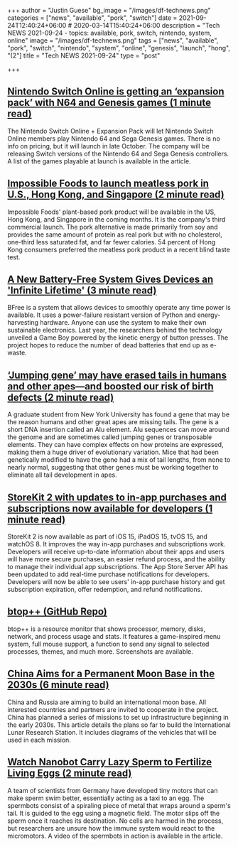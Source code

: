 +++
author = "Justin Guese"
bg_image = "/images/df-technews.png"
categories = ["news", "available", "pork", "switch"]
date = 2021-09-24T12:40:24+06:00 # 2020-03-14T15:40:24+06:00
description = "Tech NEWS 2021-09-24 - topics: available, pork, switch, nintendo, system, online"
image = "/images/df-technews.png"
tags = ["news", "available", "pork", "switch", "nintendo", "system", "online", "genesis", "launch", "hong", "(2"]
title = "Tech NEWS 2021-09-24"
type = "post"

+++

## [Nintendo Switch Online is getting an ‘expansion pack’ with N64 and Genesis games (1 minute read)](https://www.theverge.com/2021/9/23/22688780/nintendo-switch-online-expansion-pack-64-sega-genesis-controllers)

The Nintendo Switch Online + Expansion Pack will let Nintendo Switch Online members play Nintendo 64 and Sega Genesis games. There is no info on pricing, but it will launch in late October. The company will be releasing Switch versions of the Nintendo 64 and Sega Genesis controllers. A list of the games playable at launch is available in the article.

## [Impossible Foods to launch meatless pork in U.S., Hong Kong, and Singapore (2 minute read)](https://www.cnbc.com/2021/09/23/impossible-foods-launches-meatless-pork-in-us-hong-kong-singapore.html)

Impossible Foods' plant-based pork product will be available in the US, Hong Kong, and Singapore in the coming months. It is the company's third commercial launch. The pork alternative is made primarily from soy and provides the same amount of protein as real pork but with no cholesterol, one-third less saturated fat, and far fewer calories. 54 percent of Hong Kong consumers preferred the meatless pork product in a recent blind taste test.

## [A New Battery-Free System Gives Devices an 'Infinite Lifetime' (3 minute read)](https://interestingengineering.com/a-new-battery-free-system-gives-devices-an-infinite-lifetime)

BFree is a system that allows devices to smoothly operate any time power is available. It uses a power-failure resistant version of Python and energy-harvesting hardware. Anyone can use the system to make their own sustainable electronics. Last year, the researchers behind the technology unveiled a Game Boy powered by the kinetic energy of button presses. The project hopes to reduce the number of dead batteries that end up as e-waste.

## [‘Jumping gene’ may have erased tails in humans and other apes—and boosted our risk of birth defects (2 minute read)](https://www.science.org/content/article/jumping-gene-may-have-erased-tails-humans-and-other-apes-and-boosted-our-risk-birth-defects)

A graduate student from New York University has found a gene that may be the reason humans and other great apes are missing tails. The gene is a short DNA insertion called an Alu element. Alu sequences can move around the genome and are sometimes called jumping genes or transposable elements. They can have complex effects on how proteins are expressed, making them a huge driver of evolutionary variation. Mice that had been genetically modified to have the gene had a mix of tail lengths, from none to nearly normal, suggesting that other genes must be working together to eliminate all tail development in apes.

## [StoreKit 2 with updates to in-app purchases and subscriptions now available for developers (1 minute read)](https://9to5mac.com/2021/09/22/storekit-2-with-updates-to-in-app-purchases-and-subscriptions-now-available-for-developers/)

StoreKit 2 is now available as part of iOS 15, iPadOS 15, tvOS 15, and watchOS 8. It improves the way in-app purchases and subscriptions work. Developers will receive up-to-date information about their apps and users will have more secure purchases, an easier refund process, and the ability to manage their individual app subscriptions. The App Store Server API has been updated to add real-time purchase notifications for developers. Developers will now be able to see users' in-app purchase history and get subscription expiration, offer redemption, and refund notifications.

## [btop++ (GitHub Repo)](https://github.com/aristocratos/btop)

btop++ is a resource monitor that shows processor, memory, disks, network, and process usage and stats. It features a game-inspired menu system, full mouse support, a function to send any signal to selected processes, themes, and much more. Screenshots are available.

## [China Aims for a Permanent Moon Base in the 2030s (6 minute read)](https://spectrum.ieee.org/china-aims-for-a-permanent-moon-base-in-the-2030s)

China and Russia are aiming to build an international moon base. All interested countries and partners are invited to cooperate in the project. China has planned a series of missions to set up infrastructure beginning in the early 2030s. This article details the plans so far to build the International Lunar Research Station. It includes diagrams of the vehicles that will be used in each mission.

## [Watch Nanobot Carry Lazy Sperm to Fertilize Living Eggs (2 minute read)](https://interestingengineering.com/watch-nanobot-carry-lazy-sperm-to-fertilize-living-eggs)

A team of scientists from Germany have developed tiny motors that can make sperm swim better, essentially acting as a taxi to an egg. The spermbots consist of a spiraling piece of metal that wraps around a sperm's tail. It is guided to the egg using a magnetic field. The motor slips off the sperm once it reaches its destination. No cells are harmed in the process, but researchers are unsure how the immune system would react to the micromotors. A video of the spermbots in action is available in the article.

